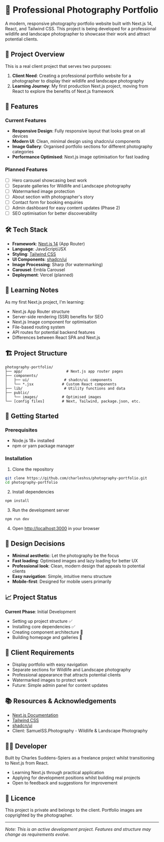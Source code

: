 # 📸 Professional Photography Portfolio

A modern, responsive photography portfolio website built with Next.js 14, React, and Tailwind CSS. This project is being developed for a professional wildlife and landscape photographer to showcase their work and attract potential clients.

## 🎯 Project Overview

This is a real client project that serves two purposes:
1. **Client Need**: Creating a professional portfolio website for a photographer to display their wildlife and landscape photography
2. **Learning Journey**: My first production Next.js project, moving from React to explore the benefits of Next.js framework

## 🚀 Features

### Current Features
- **Responsive Design**: Fully responsive layout that looks great on all devices
- **Modern UI**: Clean, minimal design using shadcn/ui components
- **Image Gallery**: Organised portfolio sections for different photography categories
- **Performance Optimised**: Next.js image optimisation for fast loading

### Planned Features
- [ ] Hero carousel showcasing best work
- [ ] Separate galleries for Wildlife and Landscape photography
- [ ] Watermarked image protection
- [ ] About section with photographer's story
- [ ] Contact form for booking enquiries
- [ ] Admin dashboard for easy content updates (Phase 2)
- [ ] SEO optimisation for better discoverability

## 🛠️ Tech Stack

- **Framework**: [Next.js 14](https://nextjs.org/) (App Router)
- **Language**: JavaScript/JSX
- **Styling**: [Tailwind CSS](https://tailwindcss.com/)
- **UI Components**: [shadcn/ui](https://ui.shadcn.com/)
- **Image Processing**: Sharp (for watermarking)
- **Carousel**: Embla Carousel
- **Deployment**: Vercel (planned)

## 📝 Learning Notes

As my first Next.js project, I'm learning:
- Next.js App Router structure
- Server-side rendering (SSR) benefits for SEO
- Next.js Image component for optimisation
- File-based routing system
- API routes for potential backend features
- Differences between React SPA and Next.js

## 🏗️ Project Structure

```
photography-portfolio/
├── app/                    # Next.js app router pages
├── components/            
│   ├── ui/                # shadcn/ui components
│   └── *.jsx             # Custom React components
├── lib/                   # Utility functions and data
├── public/
│   └── images/           # Optimised images
└── [config files]        # Next, Tailwind, package.json, etc.
```

## 🚦 Getting Started

### Prerequisites
- Node.js 18+ installed
- npm or yarn package manager

### Installation

1. Clone the repository
```bash
git clone https://github.com/charleshss/photography-portfolio.git
cd photography-portfolio
```

2. Install dependencies
```bash
npm install
```

3. Run the development server
```bash
npm run dev
```

4. Open [http://localhost:3000](http://localhost:3000) in your browser

## 🎨 Design Decisions

- **Minimal aesthetic**: Let the photography be the focus
- **Fast loading**: Optimised images and lazy loading for better UX
- **Professional look**: Clean, modern design that appeals to potential clients
- **Easy navigation**: Simple, intuitive menu structure
- **Mobile-first**: Designed for mobile users primarily

## 📈 Project Status

**Current Phase**: Initial Development
- Setting up project structure ✅
- Installing core dependencies ✅
- Creating component architecture 🔄
- Building homepage and galleries 📝

## 🤝 Client Requirements

- Display portfolio with easy navigation
- Separate sections for Wildlife and Landscape photography
- Professional appearance that attracts potential clients
- Watermarked images to protect work
- Future: Simple admin panel for content updates

## 📚 Resources & Acknowledgements

- [Next.js Documentation](https://nextjs.org/docs)
- [Tailwind CSS](https://tailwindcss.com/)
- [shadcn/ui](https://ui.shadcn.com/)
- Client: SamuelSS.Photography - Wildlife & Landscape Photography

## 👨‍💻 Developer

Built by Charles Suddens-Spiers as a freelance project whilst transitioning to Next.js from React.
- Learning Next.js through practical application
- Applying for development positions whilst building real projects
- Open to feedback and suggestions for improvement

## 📄 Licence

This project is private and belongs to the client. Portfolio images are copyrighted by the photographer.

---

*Note: This is an active development project. Features and structure may change as requirements evolve.*